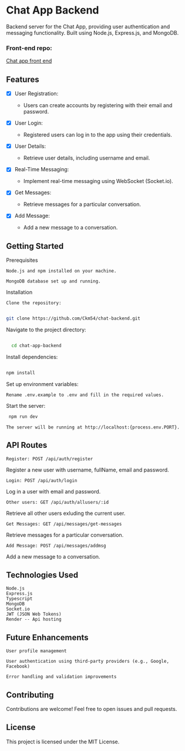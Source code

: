 # Chat App Backend

Backend server for the Chat App, providing user authentication and messaging functionality. Built using Node.js, Express.js, and MongoDB.

### Front-end repo:
[Chat app front end](https://github.com/Ckm54/chat-app-client)


## Features

- [x] User Registration:
  
   - Users can create accounts by registering with their email and password.
- [x] User Login:
  
   - Registered users can log in to the app using their credentials.
- [x] User Details:
  
    - Retrieve user details, including username and email.
- [x] Real-Time Messaging:
  
    - Implement real-time messaging using WebSocket (Socket.io).
- [x] Get Messages:
  
     - Retrieve messages for a particular conversation.
- [x] Add Message:
  
     - Add a new message to a conversation.


## Getting Started
Prerequisites

    Node.js and npm installed on your machine.
    
    MongoDB database set up and running.

Installation

    Clone the repository:


```bash

git clone https://github.com/Ckm54/chat-backend.git
```

Navigate to the project directory:

```bash

  cd chat-app-backend
```

Install dependencies:

```bash

npm install
```

Set up environment variables:

    Rename .env.example to .env and fill in the required values.

Start the server:

```bash
 npm run dev
```
    The server will be running at http://localhost:{process.env.PORT}.

## API Routes

    Register: POST /api/auth/register
  Register a new user with username, fullName, email and password.

    Login: POST /api/auth/login
  Log in a user with email and password.

    Other users: GET /api/auth/allusers/:id
  Retrieve all other users exluding the current user.

    Get Messages: GET /api/messages/get-messages
  Retrieve messages for a particular conversation.

    Add Message: POST /api/messages/addmsg
  Add a new message to a conversation.

## Technologies Used

    Node.js
    Express.js
    Typescript
    MongoDB
    Socket.io
    JWT (JSON Web Tokens)
    Render -- Api hosting

## Future Enhancements

    User profile management
    
    User authentication using third-party providers (e.g., Google, Facebook)
    
    Error handling and validation improvements

## Contributing

Contributions are welcome! Feel free to open issues and pull requests.

## License

This project is licensed under the MIT License.
